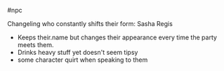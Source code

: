 #npc 

Changeling who constantly shifts their form: Sasha Regis
- Keeps their.name but changes their appearance every time the party meets them.
- Drinks heavy stuff yet doesn't seem tipsy
- some character quirt when speaking to them